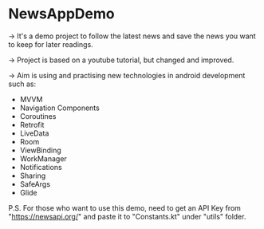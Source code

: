 # NewsAppDemo

-> It's a demo project to follow the latest news and save the news you want to keep for later readings.

-> Project is based on a youtube tutorial, but changed and improved.

-> Aim is using and practising new technologies in android development such as:
 - MVVM
 - Navigation Components
 - Coroutines
 - Retrofit
 - LiveData
 - Room
 - ViewBinding
 - WorkManager
 - Notifications
 - Sharing
 - SafeArgs
 - Glide
 
P.S. For those who want to use this demo, need to get an API Key from "https://newsapi.org/" and paste it to "Constants.kt" under "utils" folder.
